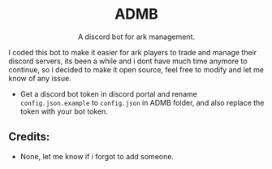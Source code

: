 <h1 align="center">
  ADMB
</h1>
<p align="center">  
 A discord bot for ark management.
</p>

I coded this bot to make it easier for ark players to trade and manage their discord servers, its been a while and i dont have much time anymore to continue, so i decided to make it open source, feel free to modify and let me know of any issue.

- Get a discord bot token in discord portal and rename `config.json.example` to `config.json` in ADMB folder, and also replace the token with your bot token.


## Credits:
- None, let me know if i forgot to add someone.
